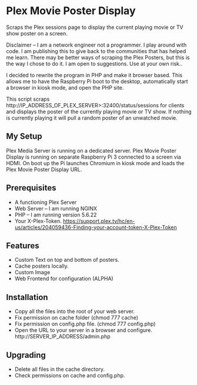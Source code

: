 # Plex Movie Poster Display
Scraps the Plex sessions page to display the current playing movie or TV show poster on a screen.

Disclaimer – I am a network engineer not a programmer. I play around with code. I am publishing this to give back to the communities that has helped me learn. There may be better ways of scraping the Plex Posters, but this is the way I chose to do it. I am open to suggestions. Use at your own risk..

I decided to rewrite the program in PHP and make it browser based. This allows me to have the Raspberry Pi boot to the desktop, automatically start a browser in kiosk mode, and open the PHP site.

This script scraps http://IP_ADDRESS_OF_PLEX_SERVER>:32400/status/sessions for clients and displays the poster of the currently playing movie or TV show. If nothing is currently playing it will pull a random poster of an unwatched movie.

## My Setup
Plex Media Server is running on a dedicated server.
Plex Movie Poster Display is running on separate Raspberry Pi 3 connected to a screen via HDMI. On boot up the Pi launches Chromium in kiosk mode and loads the Plex Movie Poster Display URL.

## Prerequisites
 - A functioning Plex Server
 - Web Server – I am running NGINX
 - PHP – I am running version  5.6.22
 - Your X-Plex-Token. https://support.plex.tv/hc/en-us/articles/204059436-Finding-your-account-token-X-Plex-Token

## Features 
- Custom Text on top and bottom of posters.
- Cache posters locally.
- Custom Image
- Web Frontend for configuration (ALPHA) 

## Installation
- Copy all the files into the root of your web server.
- Fix permission on cache folder (chmod 777 cache)
- Fix permission on config.php file. (chmod 777 config.php)
- Open the URL to your server in a browser and configure. http://SERVER_IP_ADDRESS/admin.php

## Upgrading
- Delete all files in the cache directory.
- Check permissions on cache and config.php.
